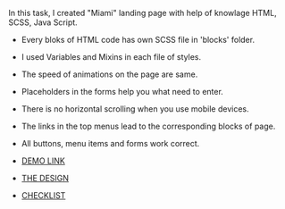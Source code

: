 
In this task, I created "Miami" landing page with help of knowlage HTML, SCSS, Java Script.
- Every bloks of HTML code has own SCSS file in 'blocks' folder.
- I used Variables and Mixins in each file of styles.
- The speed of animations on the page are same.
- Placeholders in the forms help you what need to enter.
- There is no horizontal scrolling when you use mobile devices.
- The links in the top menus lead to the corresponding blocks of page.
- All buttons, menu items and forms work correct.

- [DEMO LINK](https://M-Grisha.github.io/layout_miami/) 

- [THE DESIGN](https://www.figma.com/file/nHz8bflIwJaWP3P99vKTH5/miami_home_new?node-id=16033%3A121) 

- [CHECKLIST](https://github.com/mate-academy/layout_miami/blob/master/checklist.md)
